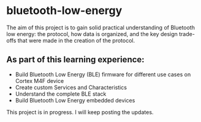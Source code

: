 # bluetooth-low-energy

The aim of this project is to gain solid practical understanding of Bluetooth low energy: the protocol, how data is organized, and the key design trade-offs that were made in the creation of the protocol. 

## As part of this learning experience:

* Build Bluetooth Low Energy (BLE) firmware for different use cases on Cortex M4F device
* Create custom Services and Characteristics
* Understand the complete BLE stack
* Build Bluetooth Low Energy embedded devices

This project is in progress. I will keep posting the updates.
